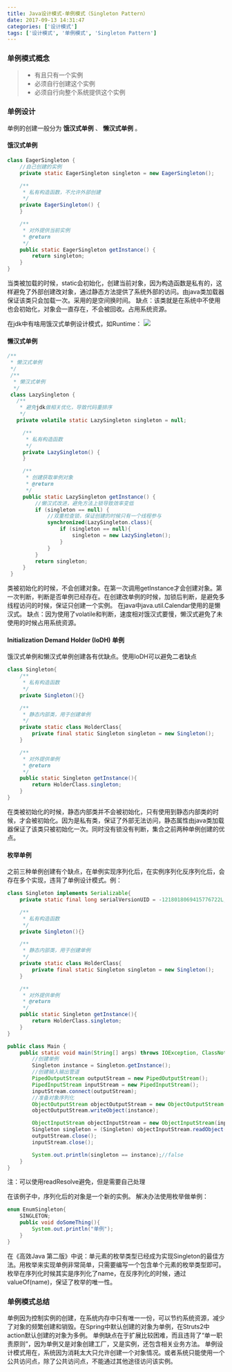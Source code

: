 ```yaml
---
title: Java设计模式-单例模式（Singleton Pattern）
date: 2017-09-13 14:31:47
categories: ['设计模式']
tags: ['设计模式', '单例模式', 'Singleton Pattern']
---
```


### 单例模式概念
> * 有且只有一个实例
> * 必须自行创建这个实例
> * 必须自行向整个系统提供这个实例

### 单例设计
单例的创建一般分为 **饿汉式单例** 、 **懒汉式单例** 。
#### 饿汉式单例
```java
class EagerSingleton {
    //自己创建的实例
    private static EagerSingleton singleton = new EagerSingleton();

    /**
     * 私有构造函数，不允许外部创建
     */
    private EagerSingleton() {
    }

    /**
     * 对外提供当前实例
     * @return
     */
    public static EagerSingleton getInstance() {
        return singleton;
    }
}
```
当类被加载的时候，static会初始化，创建当前对象，因为构造函数是私有的，这样避免了外部创建改对象，通过静态方法提供了系统外部的访问。由java类加载器保证该类只会加载一次。采用的是空间换时间。
缺点：该类就是在系统中不使用也会初始化，对象会一直存在，不会被回收。占用系统资源。

在jdk中有啥用饿汉式单例设计模式，如Runtime：
![](http://otxnth5wx.bkt.clouddn.com/20170913%E5%B1%8F%E5%B9%95%E5%BF%AB%E7%85%A72017-09-13%E4%B8%8B%E5%8D%883.02.15.png)

#### 懒汉式单例
```java
/**
 * 懒汉式单例
 */
 /**
  * 懒汉式单例
  */
 class LazySingleton {
   /**
    * 避免jdk做相关优化，导致代码重排序
    */
   private volatile static LazySingleton singleton = null;

     /**
      * 私有构造函数
      */
     private LazySingleton() {
     }

     /**
      * 创建获取单例对象
      * @return
      */
     public static LazySingleton getInstance() {
         //懒汉式改进，避免方法上锁导致效率变低
         if (singleton == null) {
             //双重检查锁，保证创建的时候只有一个线程参与
             synchronized(LazySingleton.class){
                 if (singleton == null){
                     singleton = new LazySingleton();
                 }
             }
         }
         return singleton;
     }
 }
```
类被初始化的时候，不会创建对象。在第一次调用getInstance才会创建对象。第一次判断，判断是否单例已经存在。在创建改单例的时候，加锁后判断，是避免多线程访问的时候，保证只创建一个实例。
在java中java.util.Calendar使用的是懒汉式。
缺点：因为使用了volatile和判断，速度相对饿汉式要慢，懒汉式避免了未使用的时候占用系统资源。

#### Initialization Demand Holder (IoDH) 单例
饿汉式单例和懒汉式单例创建各有优缺点。使用IoDH可以避免二者缺点
```java
class Singleton{
    /**
     * 私有构造函数
     */
    private Singleton(){}

    /**
     * 静态内部类，用于创建单例
     */
    private static class HolderClass{
        private final static Singleton singleton = new Singleton();
    }

    /**
     * 对外提供单例
     * @return
     */
    public static Singleton getInstance(){
        return HolderClass.singleton;
    }
}
```
在类被初始化的时候，静态内部类并不会被初始化，只有使用到静态内部类的时候，才会被初始化。因为是私有类，保证了外部无法访问，静态属性由java类加载器保证了该类只被初始化一次。同时没有锁没有判断，集合之前两种单例创建的优点。

#### 枚举单例
之前三种单例创建有个缺点，在单例实现序列化后，在实例序列化反序列化后，会存在多个实现，违背了单例设计模式。例：
```java
class Singleton implements Serializable{
    private static final long serialVersionUID = -1218018069415776722L;

    /**
     * 私有构造函数
     */
    private Singleton(){}

    /**
     * 静态内部类，用于创建单例
     */
    private static class HolderClass{
        private final static Singleton singleton = new Singleton();
    }

    /**
     * 对外提供单例
     * @return
     */
    public static Singleton getInstance(){
        return HolderClass.singleton;
    }
}

public class Main {
    public static void main(String[] args) throws IOException, ClassNotFoundException {
        //创建单例
        Singleton instance = Singleton.getInstance();
        //创建输入输出管道
        PipedOutputStream outputStream = new PipedOutputStream();
        PipedInputStream inputStream = new PipedInputStream();
        inputStream.connect(outputStream);
        //准备对象序列化
        ObjectOutputStream objectOutputStream = new ObjectOutputStream(outputStream);
        objectOutputStream.writeObject(instance);

        ObjectInputStream objectInputStream = new ObjectInputStream(inputStream);
        Singleton singleton = (Singleton) objectInputStream.readObject();
        outputStream.close();
        inputStream.close();

        System.out.println(singleton == instance);//false
    }
}
```
注：可以使用readResolve避免，但是需要自己处理

在该例子中，序列化后的对象是一个新的实例。
解决办法使用枚举做单例：
```Java
enum EnumSingleton{
    SINGLETON;
    public void doSomeThing(){
        System.out.println("单例");
    }
}
```
在《高效Java 第二版》中说：单元素的枚举类型已经成为实现Singleton的最佳方法。用枚举来实现单例非常简单，只需要编写一个包含单个元素的枚举类型即可。
枚举在序列化时候其实是序列化了name，在反序列化的时候，通过valueOf(name)，保证了枚举的唯一性。

### 单例模式总结
单例因为控制实例的创建，在系统内存中只有唯一一份，可以节约系统资源，减少了对象的频繁创建和销毁。在Spring中默认创建的对象为单例，在Struts2中action默认创建的对象为多例。
单例缺点在于扩展比较困难，而且违背了“单一职责原则”，因为单例又是对象创建工厂，又是实例，还包含相关业务方法。
单例设计模式用在，系统因为消耗太大只允许创建一个对象情况。或者系统只能使用一个公共访问点，除了公共访问点，不能通过其他途径访问该实例。
